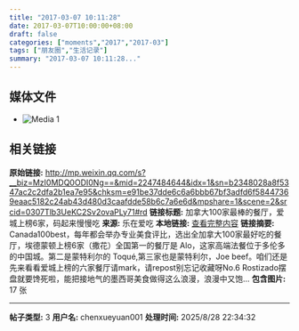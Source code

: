```yaml
---
title: "2017-03-07 10:11:28"
date: 2017-03-07T10:00:00+08:00
draft: false
categories: ["moments","2017","2017-03"]
tags: ["朋友圈","生活记录"]
summary: "2017-03-07 10:11:28..."
---
```


## 媒体文件

- ![Media 1](/Moments/photos/2017-03-07/201703071011280.jpg)

## 相关链接

**原始链接:** http://mp.weixin.qq.com/s?__biz=MzI0MDQ0ODI0Ng==&mid=2247484644&idx=1&sn=b2348028a8f5347ac2c2dfa2b1ea7e95&chksm=e91be37dde6c6a6bbb67bf3adfd6f58447369eaac5182c24ab43d480d3caafdde58b6c7a6e6d&mpshare=1&scene=2&srcid=0307Tlb3UeKC2Sv2ovaPLy71#rd
**链接标题:** 加拿大100家最棒的餐厅，爱城上榜6家，码起来慢慢吃
**来源:** 乐在爱吃
**本地链接:** [查看完整内容](/link_content/2017/03/2017-03-07/link_content/)
**链接摘要:** Canada100best，每年都会举办专业美食评比，选出全加拿大100家最好吃的餐厅，埃德蒙顿上榜6家（撒花）全国第一的餐厅是 Alo，这家高端法餐位于多伦多的中国城。第二是蒙特利尔的 Toqué,第三家也是蒙特利尔，Joe beef。咱们还是先来看看爱城上榜的六家餐厅请mark，请repost别忘记收藏呀No.6 Rostizado摆盘就要馋死啦，能把接地气的墨西哥美食做得这么浪漫，浪漫中又饱...
**包含图片:** 17 张

---

**帖子类型:** 3
**用户名:** chenxueyuan001
**处理时间:** 2025/8/28 22:34:32